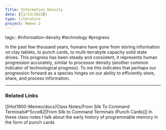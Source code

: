 ```yaml
---
Title: Information Density
date: {{3/13/2023}}
type: literature
project: Memex 2
---
```

tags:: #information-density #technology #progress 


In the past few thousand years, humans have gone from storing information on clay tablets, to punch cards, to multi-terrabyte capacity solid state drives. This progress has been steady and consistent, it represents human progression accurately, similar to processor density (another common indicator of technological progress). To me this indicates that perhaps our progression forward as a species hinges on our ability to efficiently store, share, and process information.

---

### Related Links

[[Hist1900-Memex/docs/Class Notes/From Silk To Command Terminals#^5cce82|From Silk to Command Terminals (Punch Cards)]]
	In these class notes I talk about the early history of programmable memory in the form of punch cards

